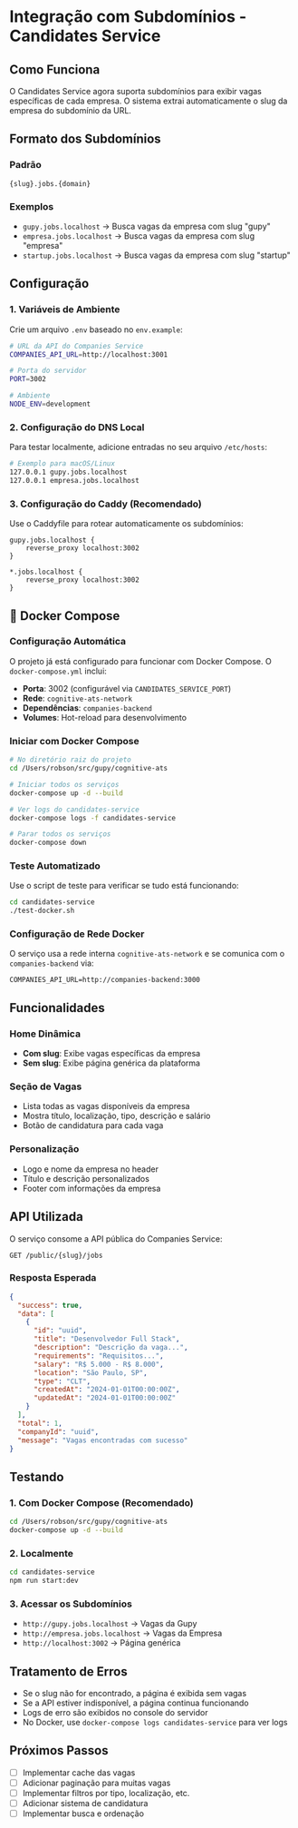 # Integração com Subdomínios - Candidates Service

## Como Funciona

O Candidates Service agora suporta subdomínios para exibir vagas específicas de cada empresa. O sistema extrai automaticamente o slug da empresa do subdomínio da URL.

## Formato dos Subdomínios

### Padrão
```
{slug}.jobs.{domain}
```

### Exemplos
- `gupy.jobs.localhost` → Busca vagas da empresa com slug "gupy"
- `empresa.jobs.localhost` → Busca vagas da empresa com slug "empresa"
- `startup.jobs.localhost` → Busca vagas da empresa com slug "startup"

## Configuração

### 1. Variáveis de Ambiente
Crie um arquivo `.env` baseado no `env.example`:

```bash
# URL da API do Companies Service
COMPANIES_API_URL=http://localhost:3001

# Porta do servidor
PORT=3002

# Ambiente
NODE_ENV=development
```

### 2. Configuração do DNS Local
Para testar localmente, adicione entradas no seu arquivo `/etc/hosts`:

```bash
# Exemplo para macOS/Linux
127.0.0.1 gupy.jobs.localhost
127.0.0.1 empresa.jobs.localhost
```

### 3. Configuração do Caddy (Recomendado)
Use o Caddyfile para rotear automaticamente os subdomínios:

```caddyfile
gupy.jobs.localhost {
    reverse_proxy localhost:3002
}

*.jobs.localhost {
    reverse_proxy localhost:3002
}
```

## 🐳 Docker Compose

### Configuração Automática
O projeto já está configurado para funcionar com Docker Compose. O `docker-compose.yml` inclui:

- **Porta**: 3002 (configurável via `CANDIDATES_SERVICE_PORT`)
- **Rede**: `cognitive-ats-network`
- **Dependências**: `companies-backend`
- **Volumes**: Hot-reload para desenvolvimento

### Iniciar com Docker Compose

```bash
# No diretório raiz do projeto
cd /Users/robson/src/gupy/cognitive-ats

# Iniciar todos os serviços
docker-compose up -d --build

# Ver logs do candidates-service
docker-compose logs -f candidates-service

# Parar todos os serviços
docker-compose down
```

### Teste Automatizado
Use o script de teste para verificar se tudo está funcionando:

```bash
cd candidates-service
./test-docker.sh
```

### Configuração de Rede Docker
O serviço usa a rede interna `cognitive-ats-network` e se comunica com o `companies-backend` via:

```
COMPANIES_API_URL=http://companies-backend:3000
```

## Funcionalidades

### Home Dinâmica
- **Com slug**: Exibe vagas específicas da empresa
- **Sem slug**: Exibe página genérica da plataforma

### Seção de Vagas
- Lista todas as vagas disponíveis da empresa
- Mostra título, localização, tipo, descrição e salário
- Botão de candidatura para cada vaga

### Personalização
- Logo e nome da empresa no header
- Título e descrição personalizados
- Footer com informações da empresa

## API Utilizada

O serviço consome a API pública do Companies Service:

```
GET /public/{slug}/jobs
```

### Resposta Esperada
```json
{
  "success": true,
  "data": [
    {
      "id": "uuid",
      "title": "Desenvolvedor Full Stack",
      "description": "Descrição da vaga...",
      "requirements": "Requisitos...",
      "salary": "R$ 5.000 - R$ 8.000",
      "location": "São Paulo, SP",
      "type": "CLT",
      "createdAt": "2024-01-01T00:00:00Z",
      "updatedAt": "2024-01-01T00:00:00Z"
    }
  ],
  "total": 1,
  "companyId": "uuid",
  "message": "Vagas encontradas com sucesso"
}
```

## Testando

### 1. Com Docker Compose (Recomendado)
```bash
cd /Users/robson/src/gupy/cognitive-ats
docker-compose up -d --build
```

### 2. Localmente
```bash
cd candidates-service
npm run start:dev
```

### 3. Acessar os Subdomínios
- `http://gupy.jobs.localhost` → Vagas da Gupy
- `http://empresa.jobs.localhost` → Vagas da Empresa
- `http://localhost:3002` → Página genérica

## Tratamento de Erros

- Se o slug não for encontrado, a página é exibida sem vagas
- Se a API estiver indisponível, a página continua funcionando
- Logs de erro são exibidos no console do servidor
- No Docker, use `docker-compose logs candidates-service` para ver logs

## Próximos Passos

- [ ] Implementar cache das vagas
- [ ] Adicionar paginação para muitas vagas
- [ ] Implementar filtros por tipo, localização, etc.
- [ ] Adicionar sistema de candidatura
- [ ] Implementar busca e ordenação
